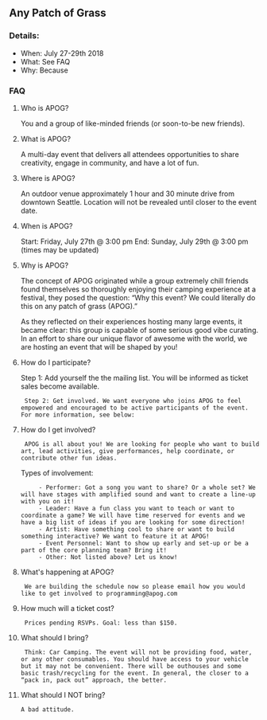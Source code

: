 ## Any Patch of Grass

### Details:

- When: July 27-29th 2018
- What: See FAQ
- Why: Because

### FAQ

1. Who is APOG?

	You and a group of like-minded friends (or soon-to-be new friends).
  
2. What is APOG?

	A multi-day event that delivers all attendees opportunities to share creativity, engage in community, and have a lot of fun.
  
3. Where is APOG?

	An outdoor venue approximately 1 hour and 30 minute drive from downtown Seattle. Location will not be revealed until closer to the event date.
  
4. When is APOG?

	Start: Friday, July 27th @ 3:00 pm
	End: Sunday, July 29th @ 3:00 pm
	(times may be updated)
  
5. Why is APOG?

	The concept of APOG originated while a group extremely chill friends found themselves so thoroughly enjoying their camping experience at a festival, they posed the question: “Why this event? We could literally do this on any patch of grass (APOG).”

	As they reflected on their experiences hosting many large events, it became clear: this group is capable of some serious good vibe curating. In an effort to share our unique flavor of awesome with the world, we are hosting an event that will be shaped by you! 

5. How do I participate?

	Step 1: Add yourself the the mailing list. You will be informed as ticket sales become available.

        Step 2: Get involved. We want everyone who joins APOG to feel empowered and encouraged to be active participants of the event. For more information, see below:
  
6. How do I get involved?

        APOG is all about you! We are looking for people who want to build art, lead activities, give performances, help coordinate, or contribute other fun ideas.

      Types of involvement:
  
            - Performer: Got a song you want to share? Or a whole set? We will have stages with amplified sound and want to create a line-up with you on it!
            - Leader: Have a fun class you want to teach or want to coordinate a game? We will have time reserved for events and we have a big list of ideas if you are looking for some direction!
            - Artist: Have something cool to share or want to build something interactive? We want to feature it at APOG!
            - Event Personnel: Want to show up early and set-up or be a part of the core planning team? Bring it!
            - Other: Not listed above? Let us know!

7. What's happening at APOG?

        We are building the schedule now so please email how you would like to get involved to programming@apog.com

8. How much will a ticket cost?
	
        Prices pending RSVPs. Goal: less than $150.

9. What should I bring?

        Think: Car Camping. The event will not be providing food, water, or any other consumables. You should have access to your vehicle but it may not be convenient. There will be outhouses and some basic trash/recycling for the event. In general, the closer to a “pack in, pack out” approach, the better.

10. What should I NOT bring?	

        A bad attitude.
